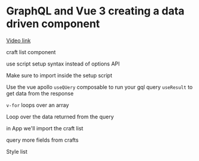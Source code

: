 # GraphQL and Vue 3 creating a data driven component

[Video link](https://www.egghead.io/lessons/egghead-graphql-and-vue-3-creating-a-data-driven-component?pl=graphql-and-vue-3-8152749d)

craft list component

<TimeStamp start="0:05" end="0:10">
  
  use script setup syntax instead of options API
  
</TimeStamp>

<TimeStamp start="0:27" end="0:31">
  
  Make sure to import inside the setup script
  
</TimeStamp>

Use the vue apollo `useQUery` composable to run your gql query 
`useResult` to get data from the response

<TimeStamp start="1:38" end="1:48">
  
  `v-for` loops over an array
  
</TimeStamp>

Loop over the data returned from the query

in App we'll import the craft list

query more fields from crafts

Style list